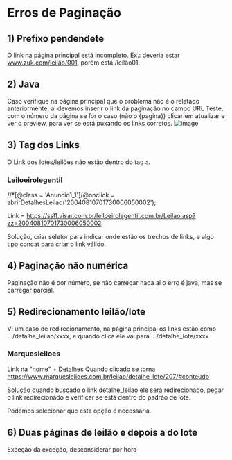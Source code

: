 # Erros de Paginação
## 1) Prefixo pendendete
O link na página principal está incompleto. Ex.: deveria estar www.zuk.com/leilão/001, porém está /leilão01.


## 2) Java
Caso verifique na página principal que o problema não é o relatado anteriormente, ai devemos inserir o link da paginação no campo URL Teste, com o número da página se for o caso (não o {pagina}) clicar em atualizar e ver o preview, para ver se está puxando os links corretos.
   ![image](https://github.com/Apiraja/U.Move_Captacao/assets/137231287/d7498aa9-73df-453d-9f3f-63278ff8140e)


## 3) Tag dos Links
O Link dos lotes/leilões não estão dentro do tag `a`.

### Leiloeirolegentil   

//*[@class = 'Anuncio1_1']/@onclick = abrirDetalhesLeilao('20040810701730006050002');

Link = https://ssl1.visar.com.br/leiloeirolegentil.com.br/Leilao.asp?zz=20040810701730006050002

Solução, criar seletor para indicar onde estão os trechos de links, e algo tipo concat para criar o link válido.  

## 4) Paginação não numérica 
Paginação não é por número, se não carregar nada ai o erro é java, mas se carregar parcial.

## 5) Redirecionamento leilão/lote
Vi um caso de redirecionamento, na página principal os links estão como .../detalhe_leilao/xxxx, e quando clica ele vai para .../detalhe_lote/xxxx

### Marquesleiloes
Link na "home" <a href="https://www.marquesleiloes.com.br/leilao/detalhe_leilao/207#conteudo">+ Detalhes</a>
Quando clicado se torna https://www.marquesleiloes.com.br/leilao/detalhe_lote/207/#conteudo

Solução quando buscado o link detalhe_leilao ele será redirecionado, pegar o link redirecionado e verificar se está dentro do padrão de lote.

Podemos selecionar que esta opção é necessária.

## 6) Duas páginas de leilão e depois a do lote
Exceção da exceção, desconsiderar por hora

